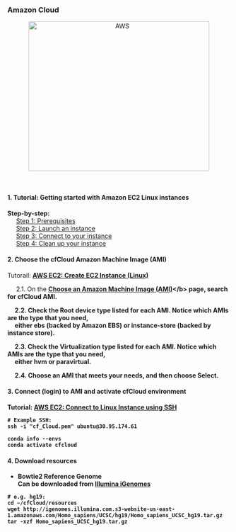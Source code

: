 ### Amazon Cloud

<p align="center">
  <img src="https://docs.aws.amazon.com/AWSEC2/latest/UserGuide/images/overview_getting_started.png" width="409" height="338" title="AWS">
</p>
 


#### 1. Tutorial: Getting started with Amazon EC2 Linux instances

<b>Step-by-step:</b><br />
&nbsp;&nbsp;&nbsp;&nbsp; [Step 1: Prerequisites](https://docs.aws.amazon.com/AWSEC2/latest/UserGuide/get-set-up-for-amazon-ec2.html)<br />
&nbsp;&nbsp;&nbsp;&nbsp; [Step 2: Launch an instance](https://docs.aws.amazon.com/AWSEC2/latest/UserGuide/launching-instance.html)<br />
&nbsp;&nbsp;&nbsp;&nbsp; [Step 3: Connect to your instance](https://docs.aws.amazon.com/AWSEC2/latest/UserGuide/AccessingInstances.html)<br />
&nbsp;&nbsp;&nbsp;&nbsp; [Step 4: Clean up your instance](https://docs.aws.amazon.com/AWSEC2/latest/UserGuide/EC2_GetStarted.html#ec2-clean-up-your-instance)<br />

#### 2. Choose the cfCloud Amazon Machine Image (AMI)

Tutorail: <b>[AWS EC2: Create EC2 Instance (Linux)](https://medium.com/@GalarnykMichael/aws-ec2-part-1-creating-ec2-instance-9d7f8368f78a)</b><br />

&nbsp;&nbsp;&nbsp;&nbsp; 2.1. On the <b>[Choose an Amazon Machine Image (AMI)](https://console.aws.amazon.com/ec2/v2/home?#LaunchInstanceWizard:)</b> page, search for <b>cfCloud</b> AMI.<br />

&nbsp;&nbsp;&nbsp;&nbsp; 2.2. Check the Root device type listed for each AMI. Notice which AMIs are the type that you need, <br />&nbsp;&nbsp;&nbsp;&nbsp; either ebs (backed by Amazon EBS) or instance-store (backed by instance store). <br />

&nbsp;&nbsp;&nbsp;&nbsp; 2.3. Check the Virtualization type listed for each AMI. Notice which AMIs are the type that you need,<br /> &nbsp;&nbsp;&nbsp;&nbsp; either hvm or paravirtual.  <br />

&nbsp;&nbsp;&nbsp;&nbsp; 2.4. Choose an AMI that meets your needs, and then choose Select.<br />

#### 3. Connect (login) to AMI and activate cfCloud environment

Tutorial: [AWS EC2: Connect to Linux Instance using SSH](https://medium.com/@GalarnykMichael/aws-ec2-part-2-ssh-into-ec2-instance-c7879d47b6b2)

```
# Example SSH:
ssh -i "cf_Cloud.pem" ubuntu@30.95.174.61
```
```
conda info --envs
conda activate cfcloud
```

#### 4. Download resources

- Bowtie2 Reference Genome <br />
Can be downloaded from [Illumina iGenomes](https://support.illumina.com/sequencing/sequencing_software/igenome.html)

```
# e.g. hg19:
cd ~/cfCloud/resources
wget http://igenomes.illumina.com.s3-website-us-east-1.amazonaws.com/Homo_sapiens/UCSC/hg19/Homo_sapiens_UCSC_hg19.tar.gz
tar -xzf Homo_sapiens_UCSC_hg19.tar.gz
```



